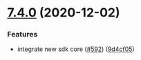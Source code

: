 # [7.4.0](https://github.com/contentful/contentful-management.js/compare/v7.3.3...v7.4.0) (2020-12-02)


### Features

* integrate new sdk core ([#592](https://github.com/contentful/contentful-management.js/issues/592)) ([9d4cf05](https://github.com/contentful/contentful-management.js/commit/9d4cf05bf52db339dd490e44c13498be7af0905e))
